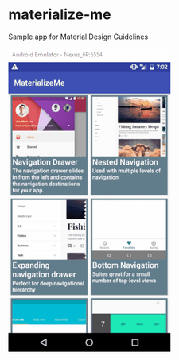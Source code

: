 # materialize-me
Sample app for Material Design Guidelines

![alt tag](https://github.com/ollerandres/materialize-me/blob/master/images/materialize_me.gif)
